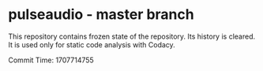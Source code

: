 # pulseaudio - master branch

This repository contains frozen state of the repository.
Its history is cleared. It is used only for static code
analysis with Codacy.

Commit Time: 1707714755
